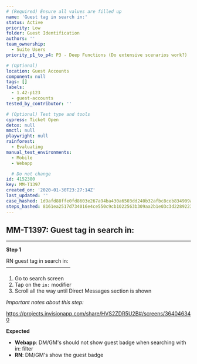 ```yaml
---
# (Required) Ensure all values are filled up
name: 'Guest tag in search in:'
status: Active
priority: Low
folder: Guest Identification
authors: ''
team_ownership:
  - Suite Users
priority_p1_to_p4: P3 - Deep Functions (Do extensive scenarios work?)

# (Optional)
location: Guest Accounts
component: null
tags: []
labels:
  - 1.42-p123
  - guest-accounts
tested_by_contributor: ''

# (Optional) Test type and tools
cypress: Ticket Open
detox: null
mmctl: null
playwright: null
rainforest:
  - Evaluating
manual_test_environments:
  - Mobile
  - Webapp

  # Do not change
id: 4152380
key: MM-T1397
created_on: '2020-01-30T23:27:14Z'
last_updated: ''
case_hashed: 1d9afd88ffe0fd8603e267a94ba430a6503dd240b32afbc8ceb834909afe4bb39bb692775cd2c470d4e06c414f9139b0
steps_hashed: 8161ea2517d734016e4ce550c9cb1022563b309aa2b1e03c3d2289223535b84125ae6c149d6cb1d0ab128d8b9192ee1d
---
```


<!-- (Auto-generated) Based on frontmatter's "key" and "name" -->

## MM-T1397: Guest tag in search in:

---

**Step 1**

RN guest tag in search in:\
–––––––––––––––––––––––––

1. Go to search screen
2. Tap on the `in:` modifier
3. Scroll all the way until Direct Messages section is shown

_Important notes about this step:_

<https://projects.invisionapp.com/share/HVS2ZDR5U2B#/screens/364046340>

**Expected**

- **Webapp**: DM/GM's should not show guest badge when searching with in: filter
- **RN**: DM/GM's show the guest badge
